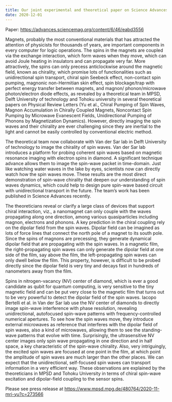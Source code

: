 ```yaml
---
title: Our joint experimental and theoretical paper on Science Advances demonstrates the chirality of microwave evanescent fields that can unidirectionally pump spin waves with a focusing due to the anisotropic dispersion, press release by Max Planck Institute for the Structure and Dynamics of Matter
date: 2020-12-01
---
```


Paper: https://advances.sciencemag.org/content/6/46/eabd3556

Magnets, probably the most conventional materials that has attracted the attention of physicists for thousands of years, are important components in every computer for logic operations. The spins in the magnets are coupled via the exchange interaction, which form waves when they move, which can avoid Joule heating in insulators and can propagate very far. More attractively, the spins can only precess anticlockwise around the magnetic field, known as chirality, which promise lots of functionalities such as unidirectional spin transport, chiral spin Seebeck effect, non-contact spin pumping,  magnonic non-Hermitian skin effect, spin blockage/trap with perfect energy transfer between magnets, and magnon/ phonon/microwave photon/electron diode effects, as revealed by a theoretical team in MPSD, Delft University of technology and Tohoku university in several theoretical papers on Physical Review Letters (Yu et al., Chiral Pumping of Spin Waves, Magnon Accumulation in Chirally Coupled Magnets, Noncontact Spin Pumping by Microwave Evanescent Fields, Unidirectional Pumping of Phonons by Magnetization Dynamics). However, directly imaging the spin waves and their chirality are ever challenging since they are inertial to the light and cannot be easily controlled by conventional electric method. 

The theoretical team now collaborate with Van der Sar lab in Delft University of technology to image the chirality of spin waves. Van der Sar lab introduces a platform for probing coherent spin waves based on magnetic resonance imaging with electron spins in diamond. A significant technique advance allows them to image the spin-wave packet in time-domain. Just like watching water waves in the lake by eyes, scientists now can directly watch how the spin waves move. These results are the most direct demonstration of spin-wave chirality that deepen our understanding of spin waves dynamics, which could help to design pure spin-wave based circuit with unidirectional transport in the future. The team’s work has been published in Science Advances recently. 

The theoreticians reveal or clarify a large class of devices that support chiral interaction, viz., a nanomagnet can only couple with the waves propagating along one direction, among various quasiparticles including magnon, electrons and phonons. A key prediction in the chiral coupling rely on the dipolar field from the spin waves. Dipolar field can be imagined as lots of force lines that connect the north pole of a magnet to its south pole. Since the spins of magnons are precessing, they generate dynamical dipolar field that are propagating with the spin waves. In a magnetic film, the right-propagating spin waves can only generate the dipolar field at one side of the film, say above the film, the left-propagating spin waves can only dwell below the film. This property, however, is difficult to be probed directly since the dipolar field is very tiny and decays fast in hundreds of nanometers away from the film. 

Spins in nitrogen-vacancy (NV) center of diamond, which is ever a good candidate as qubit for quantum computing, is very sensitive to the tiny magnetic field and can be put very close to the magnetic film that turns out to be very powerful to detect the dipolar field of the spin waves. Iacopo Bertelli et al. in Van der Sar lab use the NV center of diamonds to directly image spin-wave interference with phase resolution, revealing unidirectional, autofocused spin-wave patterns with frequency-controlled numerical apertures. To see how the spin waves move, they introduce external microwaves as reference that interferes with the dipolar field of spin waves, also a kind of microwaves, allowing them to see the standing-wave patterns that evolve with time. Surprisingly, the ultrasensitive NV center images only spin wave propagating in one direction and in half space, a key characteristic of the spin-wave chirality. Also, very intriguingly, the excited spin waves are focused at one point in the film, at which point the amplitude of spin waves are much larger than the other places. We can expect that the unidirectional, self-focused spin waves can transport information in a very efficient way. These observations are explained by the theoreticians in MPSD and Tohoku University in terms of chiral spin-wave excitation and dipolar-field coupling to the sensor spins.

 

<!--more-->

Please see press release at https://www.mpsd.mpg.de/480764/2020-11-mri-yu?c=273566
